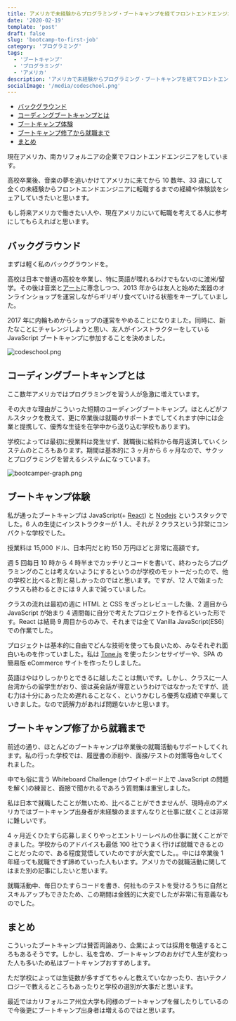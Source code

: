 ```yaml
---
title: アメリカで未経験からプログラミング・ブートキャンプを経てフロントエンドエンジニアになるまで
date: '2020-02-19'
template: 'post'
draft: false
slug: 'bootcamp-to-first-job'
category: 'プログラミング'
tags:
  - 'ブートキャンプ'
  - 'プログラミング'
  - 'アメリカ'
description: 'アメリカで未経験からプログラミング・ブートキャンプを経てフロントエンドエンジニアになるまで'
socialImage: '/media/codeschool.png'
---
```


- [バックグラウンド](#バックグラウンド)
- [コーディングブートキャンプとは](#コーディングブートキャンプとは)
- [ブートキャンプ体験](#ブートキャンプ体験)
- [ブートキャンプ修了から就職まで](#ブートキャンプ修了から就職まで)
- [まとめ](#まとめ)

現在アメリカ、南カリフォルニアの企業でフロントエンドエンジニアをしています。

高校卒業後、音楽の夢を追いかけてアメリカに来てから 10 数年、33 歳にして全くの未経験からフロントエンドエンジニアに転職するまでの経緯や体験談をシェアしていきたいと思います。

もし将来アメリカで働きたい人や、現在アメリカにいて転職を考えてる人に参考にしてもらえればと思います。

## バックグラウンド

まずは軽く私のバックグラウンドを。

高校は日本で普通の高校を卒業し、特に英語が喋れるわけでもないのに渡米/留学。その後は音楽と[アート](https://www.everything-spontaneo.us/)に専念しつつ、2013 年からは友人と始めた楽器のオンラインショップを運営しながらギリギリ食べていける状態をキープしていました。

2017 年に内輪もめからショップの運営をやめることになりました。同時に、新たなことにチャレンジしようと思い、友人がインストラクターをしている JavaScript ブートキャンプに参加することを決めました。

![codeschool.png](/media/codeschool.png)

## コーディングブートキャンプとは

ここ数年アメリカではプログラミングを習う人が急激に増えています。

その大きな理由がこういった短期のコーディングブートキャンプ。ほとんどがフルスタックを教えて、更に卒業後は就職のサポートまでしてくれます(中には企業と提携して、優秀な生徒を在学中から送り込む学校もあります)。

学校によっては最初に授業料は発生せず、就職後に給料から毎月返済していくシステムのところもあります。期間は基本的に 3 ヶ月から 6 ヶ月なので、サクッとプログラミングを習えるシステムになっています。

![bootcamper-graph.png](/media/bootcamper-graph.png)

## ブートキャンプ体験

私が通ったブートキャンプは JavaScript(+ [React](https://ja.reactjs.org/)) と [Nodejs](https://nodejs.org/ja/) というスタックでした。6 人の生徒にインストラクターが 1 人、それが 2 クラスという非常にコンパクトな学校でした。

授業料は 15,000 ドル、日本円だと約 150 万円ほどと非常に高額です。

週 5 回毎日 10 時から 4 時半までカッチリとコードを書いて、終わったらプログラミングのことは考えないようにするというのが学校のモットーだったので、他の学校と比べると割と易しかったのではと思います。ですが、12 人で始まったクラスも終わるときには 9 人まで減っていました。

クラスの流れは最初の週に HTML と CSS をざっとレビューした後、2 週目から JavaScript が始まり 4 週間毎に自分で考えたプロジェクトを作るといった形です。React は結局 9 周目からのみで、それまでは全て Vanilla JavaScript(ES6) での作業でした。

プロジェクトは基本的に自由でどんな技術を使っても良いため、みなそれぞれ面白いものを作っていました。私は [Tone.js](https://tonejs.github.io/) を使ったシンセサイザーや、SPA の簡易版 eCommerce サイトを作ったりしました。

英語はやはりしっかりとできるに越したことは無いです。しかし、クラスに一人台湾からの留学生がおり、彼は英会話が得意というわけではなかったですが、読む力は十分にあったため遅れることなく、というかむしろ優秀な成績で卒業していきました。なので読解力があれば問題ないかと思います。

## ブートキャンプ修了から就職まで

前述の通り、ほとんどのブートキャンプは卒業後の就職活動もサポートしてくれます。私の行った学校では、履歴書の添削や、面接/テストの対策等色々してくれました。

中でも俗に言う Whiteboard Challenge (ホワイトボード上で JavaScript の問題を解く)の練習と、面接で聞かれるであろう質問集は重宝しました。

私は日本で就職したことが無いため、比べることができませんが、現時点のアメリカではブートキャンプ出身者が未経験のまますんなりと仕事に就くことは非常に難しいです。

4 ヶ月近くひたすら応募しまくりやっとエントリーレベルの仕事に就くことができました。学校からのアドバイスも最低 100 社でうまく行けば就職できるとのことだったので、ある程度覚悟していたのですが大変でした。。中には卒業後 1 年経っても就職できず諦めていった人もいます。アメリカでの就職活動に関してはまた別の記事にしたいと思います。

就職活動中、毎日ひたすらコードを書き、何社ものテストを受けるうちに自然とスキルアップもできたため、この期間は金銭的に大変でしたが非常に有意義なものでした。

## まとめ

こういったブートキャンプは賛否両論あり、企業によっては採用を敬遠するところもあるそうです。しかし、私を含め、ブートキャンプのおかげで人生が変わった人も多いため私はブートキャンプおすすめします。

ただ学校によっては生徒数が多すぎてちゃんと教えていなかったり、古いテクノロジーで教えるところもあったりと学校の選別が大事だと思います。

最近ではカリフォルニア州立大学も同様のブートキャンプを催したりしているので今後更にブートキャンプ出身者は増えるのではと思います。
